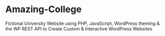 # Amazing-College
Fictional University Website using PHP, JavaScript, WordPress theming &amp; the WP REST API to Create Custom &amp; Interactive WordPress Websites
